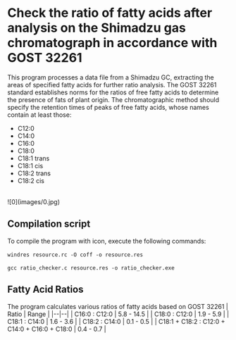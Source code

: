 # Check the ratio of fatty acids after analysis on the Shimadzu gas chromatograph in accordance with GOST 32261

This program processes a data file from a Shimadzu GC, extracting the areas of specified fatty acids for further ratio analysis. The GOST 32261 standard establishes norms for the ratios of free fatty acids to determine the presence of fats of plant origin. The chromatographic method should specify the retention times of peaks of free fatty acids, whose names contain at least those:
- C12:0
- C14:0
- C16:0
- C18:0
- C18:1 trans
- C18:1 cis
- C18:2 trans
- C18:2 cis
<br>
![0](images/0.jpg)

## Compilation script

To compile the program with icon, execute the following commands:

```
windres resource.rc -O coff -o resource.res
```
```
gcc ratio_checker.c resource.res -o ratio_checker.exe
```
## Fatty Acid Ratios
The program calculates various ratios of fatty acids based on GOST 32261
| Ratio | Range |
|--|--|
| C16:0 : C12:0 | 5.8 - 14.5 |
| C18:0 : C12:0 | 1.9 - 5.9 |
| C18:1 : C14:0 | 1.6 - 3.6 |
| C18:2 : C14:0 | 0.1 - 0.5 |
| C18:1 + C18:2 : C12:0 + C14:0 + C16:0 + C18:0 | 0.4 - 0.7 |